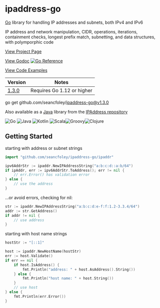 # ipaddress-go

[Go](https://golang.org/) library for handling IP addresses and subnets, both IPv4 and IPv6

IP address and network manipulation, CIDR, operations, iterations, containment checks, longest prefix match, subnetting, and data structures, with polymporphic code

[View Project Page](https://seancfoley.github.io/IPAddress/)

[View Godoc](https://pkg.go.dev/github.com/seancfoley/ipaddress-go/ipaddr) [![Go Reference](https://pkg.go.dev/badge/github.com/seancfoley/ipaddress-go/ipaddr.svg)](https://pkg.go.dev/github.com/seancfoley/ipaddress-go/ipaddr)

[View Code Examples](https://github.com/seancfoley/ipaddress-go/wiki/Code-Examples)

| Version | Notes         |
| ------- | ------------- |
| [1.3.0](https://github.com/seancfoley/ipaddress-go/releases/tag/v1.3.0) | Requires Go 1.12 or higher |

go get github.com/seancfoley/ipaddress-go@v1.3.0

Also available as a [Java](https://www.oracle.com/java/) library from the [IPAddress repository](https://github.com/seancfoley/IPAddress)

![Go](https://github.com/seancfoley/IPAddress/blob/gh-pages/images/go_logo.png?raw=true) ![Java](https://github.com/seancfoley/IPAddress/blob/gh-pages/images/java_logo.png?raw=true)  ![Kotlin](https://github.com/seancfoley/IPAddress/blob/gh-pages/images/kotlin_logo.png?raw=true) ![Scala](https://github.com/seancfoley/IPAddress/blob/gh-pages/images/scala.png?raw=true)![Groovy](https://github.com/seancfoley/IPAddress/blob/gh-pages/images/groovy.png?raw=true)![Clojure](https://github.com/seancfoley/IPAddress/blob/gh-pages/images/clojure.png?raw=true)

## Getting Started

starting with address or subnet strings
```go
import "github.com/seancfoley/ipaddress-go/ipaddr"

ipv6AddrStr := ipaddr.NewIPAddressString("a:b:c:d::a:b/64")
if ipAddr, err := ipv6AddrStr.ToAddress(); err != nil {
	// err.Error() has validation error
} else {
	// use the address
}
```
...or avoid errors, checking for nil:
```go
str := ipaddr.NewIPAddressString("a:b:c:d:e-f:f:1.2-3.3.4/64")
addr := str.GetAddress()
if addr != nil {
	// use address
}
```
starting with host name strings
```go
hostStr := "[::1]"

host := ipaddr.NewHostName(hostStr)
err := host.Validate()
if err == nil {
	if host.IsAddress() {
		fmt.Println("address: " + host.AsAddress().String())
	} else {
		fmt.Println("host name: " + host.String())
	}
	// use host
} else {
	fmt.Println(err.Error())
}
```


